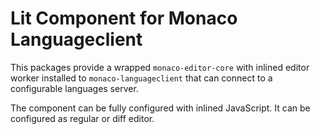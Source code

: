 # Lit Component for Monaco Languageclient

This packages provide a wrapped `monaco-editor-core` with inlined editor worker installed to `monaco-languageclient` that can connect to a configurable languages server.

The component can be fully configured with inlined JavaScript. It can be configured as regular or diff editor.
